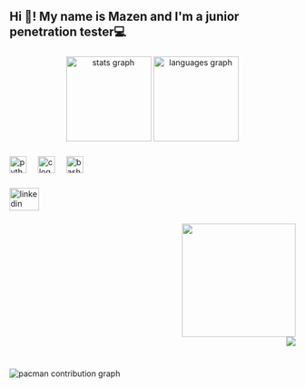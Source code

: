 <h2 align="left">Hi 👋! My name is Mazen and I'm a junior penetration tester💻</h2>

###

<div align="center">
  <img src="https://github-readme-stats.vercel.app/api?username=EGDarko&hide_title=false&hide_rank=false&show_icons=true&include_all_commits=true&count_private=true&disable_animations=false&theme=dracula&locale=en&hide_border=false" height="150" alt="stats graph"  />
  <img src="https://github-readme-stats.vercel.app/api/top-langs?username=EGDarko&locale=en&hide_title=false&layout=compact&card_width=320&langs_count=5&theme=dracula&hide_border=false" height="150" alt="languages graph"  />
</div>

###

<div align="left">
  <img src="https://cdn.jsdelivr.net/gh/devicons/devicon/icons/python/python-original.svg" height="30" alt="python logo"  />
  <img width="12" />
  <img src="https://cdn.jsdelivr.net/gh/devicons/devicon/icons/c/c-original.svg" height="30" alt="c logo"  />
  <img width="12" />
  <img src="https://cdn.jsdelivr.net/gh/devicons/devicon/icons/bash/bash-original.svg" height="30" alt="bash logo"  />
</div>

###

<div align="left">
  <a href="https://www.linkedin.com/in/mazen-medhat/" target="_blank">
    <img src="https://raw.githubusercontent.com/maurodesouza/profile-readme-generator/master/src/assets/icons/social/linkedin/default.svg" width="52" height="40" alt="linkedin logo"  />
  </a>
</div>

###

<img align="right" height="200" src="https://i.imgflip.com/9r628k.gif"  />

###

<br clear="both">

<div align="right">
  <img src="https://profile-counter.glitch.me/EGDarko/count.svg?"  />
</div>

###

<br clear="both">

<picture>
  <source media="(prefers-color-scheme: dark)" srcset="https://raw.githubusercontent.com/EGDarko/EGDarko/output/pacman-contribution-graph-dark.svg">
  <source media="(prefers-color-scheme: light)" srcset="https://raw.githubusercontent.com/EGDarko/EGDarko/output/pacman-contribution-graph.svg">
  <img alt="pacman contribution graph" src="https://raw.githubusercontent.com/EGDarko/EGDarko/output/pacman-contribution-graph.svg">
</picture>

###
